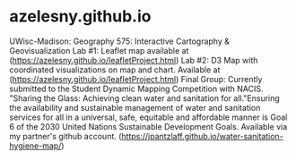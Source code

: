 # azelesny.github.io

UWisc-Madison: Geography 575: Interactive Cartography & Geovisualization
Lab #1: Leaflet map available at (https://azelesny.github.io/leafletProject.html) 
Lab #2: D3 Map with coordinated visualizations on map and chart. Available at (https://azelesny.github.io/leafletProject.html)
Final Group: Currently submitted to the Student Dynamic Mapping Competition with NACIS. "Sharing the Glass: Achieving clean water and sanitation for all."Ensuring the availability and sustainable management of water and sanitation services for all in a universal, safe, equitable and affordable manner is Goal 6 of the 2030 United Nations Sustainable Development Goals. Available via my partner's github account. (https://jpantzlaff.github.io/water-sanitation-hygiene-map/)

